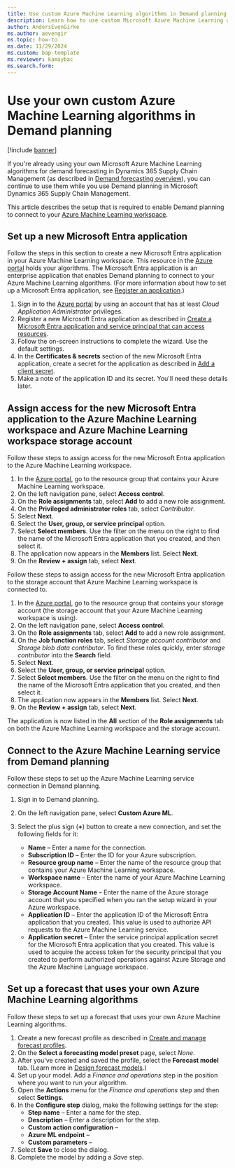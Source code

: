 ```yaml
---
title: Use custom Azure Machine Learning algorithms in Demand planning
description: Learn how to use custom Microsoft Azure Machine Learning algorithms for demand forecasting in Dynamics 365 Supply Chain Management while you use demand planning.
author: AndersEvenGirke
ms.author: aevengir
ms.topic: how-to
ms.date: 11/29/2024
ms.custom: bap-template
ms.reviewer: kamaybac
ms.search.form:
---
```


# Use your own custom Azure Machine Learning algorithms in Demand planning

[!include [banner](../includes/banner.md)]

If you're already using your own Microsoft Azure Machine Learning algorithms for demand forecasting in Dynamics 365 Supply Chain Management (as described in [Demand forecasting overview](../master-planning/introduction-demand-forecasting.md)), you can continue to use them while you use Demand planning in Microsoft Dynamics 365 Supply Chain Management.

This article describes the setup that is required to enable Demand planning to connect to your [Azure Machine Learning workspace](/azure/machine-learning/concept-workspace).

<!-- KFM: We have two tiles related to this: Finance and operations and Custom. We need to clarify how these are different and which to use when. Can we explain both in this topic? If not, which one are we actually talking about here? -->

## Set up a new Microsoft Entra application

Follow the steps in this section to create a new Microsoft Entra application in your Azure Machine Learning workspace. This resource in the [Azure portal](/azure/azure-portal/azure-portal-overview) holds your algorithms. The Microsoft Entra application is an enterprise application that enables Demand planning to connect to your Azure Machine Learning algorithms. (For more information about how to set up a Microsoft Entra application, see [Register an application](/entra/identity-platform/quickstart-register-app#register-an-application).)

1. Sign in to the [Azure portal](https://portal.azure.com/) by using an account that has at least *Cloud Application Administrator* privileges.
1. Register a new Microsoft Entra application as described in [Create a Microsoft Entra application and service principal that can access resources](/azure/active-directory/develop/howto-create-service-principal-portal).
1. Follow the on-screen instructions to complete the wizard. Use the default settings.
1. In the **Certificates & secrets** section of the new Microsoft Entra application, create a secret for the application as described in [Add a client secret](/azure/active-directory/develop/quickstart-register-app#add-a-client-secret).
1. Make a note of the application ID and its secret. You'll need these details later.

## Assign access for the new Microsoft Entra application to the Azure Machine Learning workspace and Azure Machine Learning workspace storage account

Follow these steps to assign access for the new Microsoft Entra application to the Azure Machine Learning workspace.

1. In the [Azure portal](https://portal.azure.com/), go to the resource group that contains your Azure Machine Learning workspace.
1. On the left navigation pane, select **Access control**.
1. On the **Role assignments** tab, select **Add** to add a new role assignment.
1. On the **Privileged administrator roles** tab, select *Contributor*.
1. Select **Next**.
1. Select the **User, group, or service principal** option.
1. Select **Select members**. Use the filter on the menu on the right to find the name of the Microsoft Entra application that you created, and then select it.
1. The application now appears in the **Members** list. Select **Next**.
1. On the **Review \+ assign** tab, select **Next**.

Follow these steps to assign access for the new Microsoft Entra application to the storage account that Azure Machine Learning workspace is connected to.

1. In the [Azure portal](https://portal.azure.com/), go to the resource group that contains your storage account (the storage account that your Azure Machine Learning workspace is using).
1. On the left navigation pane, select **Access control**.
1. On the **Role assignments** tab, select **Add** to add a new role assignment.
1. On the **Job function roles** tab, select *Storage account contributor* and *Storage blob data contributor*. To find these roles quickly, enter *storage contributor* into the **Search** field.
1. Select **Next**.
1. Select the **User, group, or service principal** option.
1. Select **Select members**. Use the filter on the menu on the right to find the name of the Microsoft Entra application that you created, and then select it.
1. The application now appears in the **Members** list. Select **Next**.
1. On the **Review \+ assign** tab, select **Next**.

The application is now listed in the **All** section of the **Role assignments** tab on both the Azure Machine Learning workspace and the storage account.

## Connect to the Azure Machine Learning service from Demand planning

Follow these steps to set up the Azure Machine Learning service connection in Demand planning.

1. Sign in to Demand planning.
1. On the left navigation pane, select **Custom Azure ML**.
1. Select the plus sign (**&plus;**) button to create a new connection, and set the following fields for it:

    - **Name** – Enter a name for the connection.
    - **Subscription ID** – Enter the ID for your Azure subscription.
    - **Resource group name** – Enter the name of the resource group that contains your Azure Machine Learning workspace.
    - **Workspace name** – Enter the name of your Azure Machine Learning workspace.
    - **Storage Account Name** – Enter the name of the Azure storage account that you specified when you ran the setup wizard in your Azure workspace.
    - **Application ID** – Enter the application ID of the Microsoft Entra application that you created. This value is used to authorize API requests to the Azure Machine Learning service.
    - **Application secret** – Enter the service principal application secret for the Microsoft Entra application that you created. This value is used to acquire the access token for the security principal that you created to perform authorized operations against Azure Storage and the Azure Machine Language workspace.

## Set up a forecast that uses your own Azure Machine Learning algorithms

Follow these steps to set up a forecast that uses your own Azure Machine Learning algorithms.

1. Create a new forecast profile as described in [Create and manage forecast profiles](forecast-profiles.md#create-profile).
1. On the **Select a forecasting model preset** page, select *None*.
1. After you've created and saved the profile, select the **Forecast model** tab. (Learn more in [Design forecast models](design-forecast-models.md).)
1. Set up your model. Add a *Finance and operations* step in the position where you want to run your algorithm. <!-- KFM: Or maybe the *Custom* step? Or mention both?-->
1. Open the **Actions** menu for the *Finance and operations* step and then select **Settings**.
1. In the **Configure step** dialog, make the following settings for the step:
    - **Step name** – Enter a name for the step.
    - **Description** – Enter a description for the step.
    - **Custom action configuration** – <!-- KFM: description needed -->
    - **Azure ML endpoint** – <!-- KFM: description needed -->
    - **Custom parameters** – <!-- KFM: description needed -->
1. Select **Save** to close the dialog.
1. Complete the model by adding a *Save* step.
